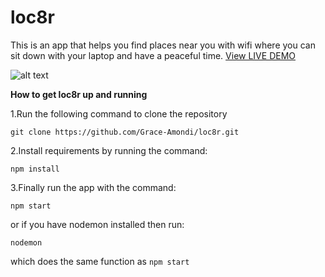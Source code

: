 # loc8r
This is an app that helps you find places near you with wifi where you can sit down with your laptop and have a peaceful time.
[View LIVE DEMO](https://calm-dawn-52163.herokuapp.com/)

![alt text](https://github.com/Grace-Amondi/loc8r/blob/master/images/ShapeItApp.png "sample")


**How to get loc8r up and running**

1.Run the following command to clone the repository

``` git clone https://github.com/Grace-Amondi/loc8r.git ```
            
2.Install requirements by running the command:

```npm install```
              
3.Finally run the app with the command:

```npm start```

or if you have nodemon installed then run:

```nodemon```

which does the same function as ```npm start```


